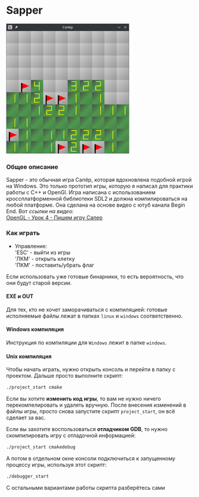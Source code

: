 # Sapper

<img src="https://github.com/OtryvnoyKalendar/sapper/blob/main/screenshots/screenshot%201.png" height="350" >

### Общее описание
Sapper - это обычная игра Сапёр, которая вдохновлена подобной игрой на Windows. Это только прототип игры, которую я написал для практики работы с C++ и OpenGl. Игра написана с использованием кроссплатформенной библиотеки SDL2 и должна компилироваться на любой платформе.
Она сделана на основе видео с ютуб канала Begin End. Вот *ссылки на видео*:  
[OpenGL - Урок 4 - Пишем игру Сапер](https://www.youtube.com/watch?v=zL0eFQnXAyc&pp=ygU0T3BlbkdMIC0g0KPRgNC-0LogNCAtINCf0LjRiNC10Lwg0LjQs9GA0YMg0KHQsNC_0LXRgA%3D%3D)  

### Как играть
- Управление:  
'ESC' - выйти из игры  
'ЛКМ' - открыть клетку  
'ПКМ' - поставить/убрать флаг  

Если использовать уже готовые бинарники, то есть вероятность, что они будут старой версии.

#### EXE и OUT
Для тех, кто не хочет заморачиваться с компиляцией: готовые исполняемые файлы лежат в папках `linux` и `windows` соответственно.  

#### Windows компиляция
Инструкция по компиляции для `Windows` лежит в папке `windows`.

#### Unix компиляция
Чтобы начать играть, нужно открыть консоль и перейти в папку с проектом. Дальше просто выполните скрипт:
```sh
./project_start cmake
```

Если вы хотите **изменить код игры**, то вам не нужно ничего перекомпелировать и удалять вручную. После внесения изменений в файлы игры, просто снова запустите скрипт `project_start`, он всё сделает за вас.

Если вы захотите воспользоваться **отладчиком GDB**, то нужно скомпилировать игру с отладочной информацией:
```sh
./project_start cmakedebug
```
А потом в отдельном окне консоли подключиться к запущенному процессу игры, используя этот скрипт:
```sh
./debugger_start
```

С остальными вариантами работы скрипта разберётесь сами

